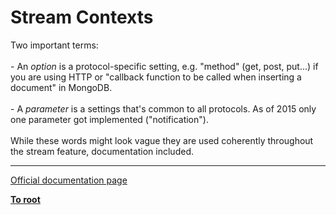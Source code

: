 # Stream Contexts



Two important terms: <br><br>- An *option* is a protocol-specific setting, e.g. "method" (get, post, put...) if you are using HTTP or "callback function to be called when inserting a document" in MongoDB.<br><br>- A *parameter* is a settings that&apos;s common to all protocols. As of 2015 only one parameter got implemented ("notification").<br><br>While these words might look vague they are used coherently throughout the stream feature, documentation included.  

---

[Official documentation page](https://www.php.net/manual/en/stream.contexts.php)

**[To root](/README.md)**